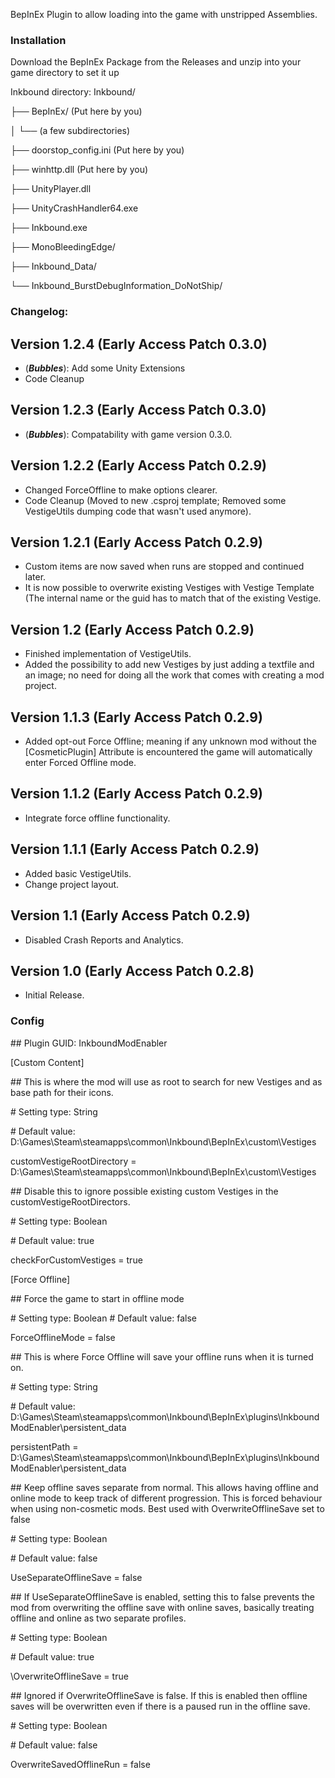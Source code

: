BepInEx Plugin to allow loading into the game with unstripped Assemblies.

### Installation

Download the BepInEx Package from the Releases and unzip into your game directory to set it up

Inkbound directory:
Inkbound/

├── BepInEx/ (Put here by you)

│ └── (a few subdirectories)

├── doorstop_config.ini			(Put here by you)

├── winhttp.dll					(Put here by you)

├── UnityPlayer.dll

├── UnityCrashHandler64.exe

├── Inkbound.exe

├── MonoBleedingEdge/

├── Inkbound_Data/

└── Inkbound_BurstDebugInformation_DoNotShip/

### Changelog:
## Version 1.2.4 (Early Access Patch 0.3.0)
- (***Bubbles***): Add some Unity Extensions
- Code Cleanup

## Version 1.2.3 (Early Access Patch 0.3.0)
- (***Bubbles***): Compatability with game version 0.3.0.

## Version 1.2.2 (Early Access Patch 0.2.9)
- Changed ForceOffline to make options clearer.
- Code Cleanup (Moved to new .csproj template; Removed some VestigeUtils dumping code that wasn't used anymore).

## Version 1.2.1 (Early Access Patch 0.2.9)
- Custom items are now saved when runs are stopped and continued later.
- It is now possible to overwrite existing Vestiges with Vestige Template (The internal name or the guid has to match that of the existing Vestige.

## Version 1.2 (Early Access Patch 0.2.9)
- Finished implementation of VestigeUtils.
- Added the possibility to add new Vestiges by just adding a textfile and an image; no need for doing all the work that comes with creating a mod project.

## Version 1.1.3 (Early Access Patch 0.2.9)
- Added opt-out Force Offline; meaning if any unknown mod without the [CosmeticPlugin] Attribute is encountered the game will automatically enter Forced Offline mode.

## Version 1.1.2 (Early Access Patch 0.2.9)
- Integrate force offline functionality.

## Version 1.1.1 (Early Access Patch 0.2.9)
- Added basic VestigeUtils.
- Change project layout.

## Version 1.1 (Early Access Patch 0.2.9)
- Disabled Crash Reports and Analytics.

## Version 1.0 (Early Access Patch 0.2.8)
- Initial Release.

### Config
\#\# Plugin GUID: InkboundModEnabler

[Custom Content]

\#\# This is where the mod will use as root to search for new Vestiges and as base path for their icons.

\# Setting type: String

\# Default value: D:\Games\Steam\steamapps\common\Inkbound\BepInEx\custom\Vestiges

customVestigeRootDirectory = D:\Games\Steam\steamapps\common\Inkbound\BepInEx\custom\Vestiges

\#\# Disable this to ignore possible existing custom Vestiges in the customVestigeRootDirectors.

\# Setting type: Boolean

\# Default value: true

checkForCustomVestiges = true

[Force Offline]

\#\# Force the game to start in offline mode

\# Setting type: Boolean
\# Default value: false

ForceOfflineMode = false

\#\# This is where Force Offline will save your offline runs when it is turned on.

\# Setting type: String

\# Default value: D:\Games\Steam\steamapps\common\Inkbound\BepInEx\plugins\InkboundModEnabler\persistent_data

persistentPath = D:\Games\Steam\steamapps\common\Inkbound\BepInEx\plugins\InkboundModEnabler\persistent_data

\#\# Keep offline saves separate from normal. This allows having offline and online mode to keep track of different progression. This is forced behaviour when using non-cosmetic mods. Best used with OverwriteOfflineSave set to false

\# Setting type: Boolean

\# Default value: false

UseSeparateOfflineSave = false

\#\# If UseSeparateOfflineSave is enabled, setting this to false prevents the mod from overwriting the offline save with online saves, basically treating offline and online as two separate profiles.

\# Setting type: Boolean

\# Default value: true

\OverwriteOfflineSave = true

\#\# Ignored if OverwriteOfflineSave is false. If this is enabled then offline saves will be overwritten even if there is a paused run in the offline save.

\# Setting type: Boolean

\# Default value: false

OverwriteSavedOfflineRun = false

